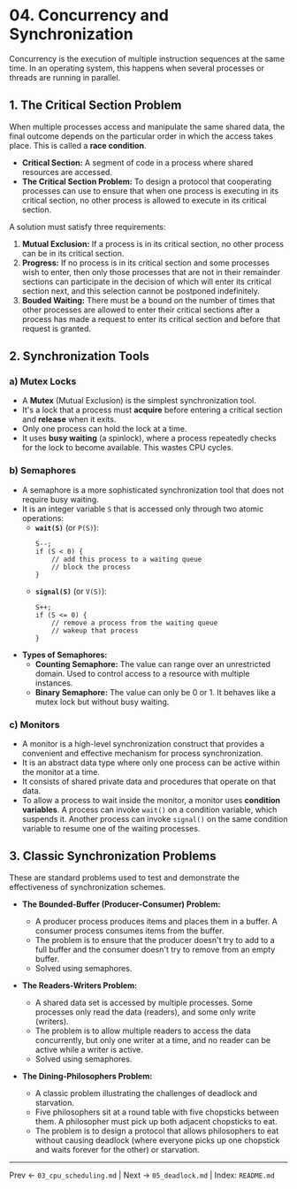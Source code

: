 # 04. Concurrency and Synchronization

Concurrency is the execution of multiple instruction sequences at the same time. In an operating system, this happens when several processes or threads are running in parallel.

## 1. The Critical Section Problem
When multiple processes access and manipulate the same shared data, the final outcome depends on the particular order in which the access takes place. This is called a **race condition**.

- **Critical Section:** A segment of code in a process where shared resources are accessed.
- **The Critical Section Problem:** To design a protocol that cooperating processes can use to ensure that when one process is executing in its critical section, no other process is allowed to execute in its critical section.

A solution must satisfy three requirements:
1.  **Mutual Exclusion:** If a process is in its critical section, no other process can be in its critical section.
2.  **Progress:** If no process is in its critical section and some processes wish to enter, then only those processes that are not in their remainder sections can participate in the decision of which will enter its critical section next, and this selection cannot be postponed indefinitely.
3.  **Bouded Waiting:** There must be a bound on the number of times that other processes are allowed to enter their critical sections after a process has made a request to enter its critical section and before that request is granted.

## 2. Synchronization Tools

### a) Mutex Locks
- A **Mutex** (Mutual Exclusion) is the simplest synchronization tool.
- It's a lock that a process must **acquire** before entering a critical section and **release** when it exits.
- Only one process can hold the lock at a time.
- It uses **busy waiting** (a spinlock), where a process repeatedly checks for the lock to become available. This wastes CPU cycles.

### b) Semaphores
- A semaphore is a more sophisticated synchronization tool that does not require busy waiting.
- It is an integer variable `S` that is accessed only through two atomic operations:
  - **`wait(S)`** (or `P(S)`):
    ```
    S--;
    if (S < 0) {
        // add this process to a waiting queue
        // block the process
    }
    ```
  - **`signal(S)`** (or `V(S)`):
    ```
    S++;
    if (S <= 0) {
        // remove a process from the waiting queue
        // wakeup that process
    }
    ```
- **Types of Semaphores:**
  - **Counting Semaphore:** The value can range over an unrestricted domain. Used to control access to a resource with multiple instances.
  - **Binary Semaphore:** The value can only be 0 or 1. It behaves like a mutex lock but without busy waiting.

### c) Monitors
- A monitor is a high-level synchronization construct that provides a convenient and effective mechanism for process synchronization.
- It is an abstract data type where only one process can be active within the monitor at a time.
- It consists of shared private data and procedures that operate on that data.
- To allow a process to wait inside the monitor, a monitor uses **condition variables**. A process can invoke `wait()` on a condition variable, which suspends it. Another process can invoke `signal()` on the same condition variable to resume one of the waiting processes.

## 3. Classic Synchronization Problems
These are standard problems used to test and demonstrate the effectiveness of synchronization schemes.

- **The Bounded-Buffer (Producer-Consumer) Problem:**
  - A producer process produces items and places them in a buffer. A consumer process consumes items from the buffer.
  - The problem is to ensure that the producer doesn't try to add to a full buffer and the consumer doesn't try to remove from an empty buffer.
  - Solved using semaphores.

- **The Readers-Writers Problem:**
  - A shared data set is accessed by multiple processes. Some processes only read the data (readers), and some only write (writers).
  - The problem is to allow multiple readers to access the data concurrently, but only one writer at a time, and no reader can be active while a writer is active.
  - Solved using semaphores.

- **The Dining-Philosophers Problem:**
  - A classic problem illustrating the challenges of deadlock and starvation.
  - Five philosophers sit at a round table with five chopsticks between them. A philosopher must pick up both adjacent chopsticks to eat.
  - The problem is to design a protocol that allows philosophers to eat without causing deadlock (where everyone picks up one chopstick and waits forever for the other) or starvation.

---
Prev ← `03_cpu_scheduling.md` | Next → `05_deadlock.md` | Index: `README.md`
